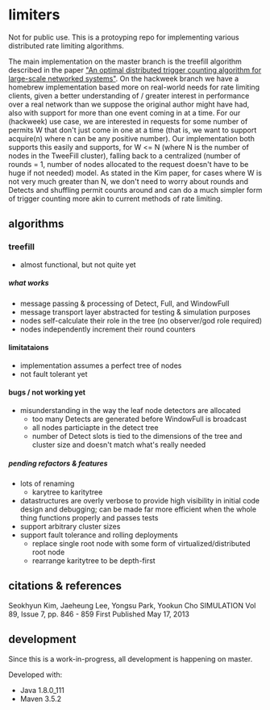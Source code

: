 limiters
========
Not for public use. This is a protoyping repo for implementing various distributed rate limiting algorithms.

The main implementation on the master branch is the treefill algorithm described in the paper ["An optimal distributed trigger counting algorithm for large-scale networked systems"][1]. On the hackweek branch we have a homebrew implementation based more on real-world needs for rate limiting clients, given a better understanding of / greater interest in performance over a real network than we suppose the original author might have had, also with support for more than one event coming in at a time. For our (hackweek) use case, we are interested in requests for some number of permits W that don't just come in one at a time (that is, we want to support acquire(n) where n can be any positive number). Our implementation both supports this easily and supports, for W <= N (where N is the number of nodes in the TweeFill cluster), falling back to a centralized (number of rounds = 1, number of nodes allocated to the request doesn't have to be huge if not needed) model. As stated in the Kim paper, for cases where W is not very much greater than N, we don't need to worry about rounds and Detects and shuffling permit counts around and can do a much simpler form of trigger counting more akin to current methods of rate limiting.

algorithms
----------

### treefill
- almost functional, but not quite yet

##### what works
- message passing & processing of Detect, Full, and WindowFull
- message transport layer abstracted for testing & simulation purposes
- nodes self-calculate their role in the tree (no observer/god role required)
- nodes independently increment their round counters

#### limitataions
- implementation assumes a perfect tree of nodes
- not fault tolerant yet

#### bugs / not working yet
- misunderstanding in the way the leaf node detectors are allocated 
  - too many Detects are generated before WindowFull is broadcast
  - all nodes particiapte in the detect tree
  - number of Detect slots is tied to the dimensions of the tree and cluster size and doesn't match what's really needed


##### pending refactors & features
- lots of renaming
  - karytree to karitytree
- datastructures are overly verbose to provide high visibility in initial code design and debugging; can be made far more efficient when the whole thing functions properly and passes tests
- support arbitrary cluster sizes
- support fault tolerance and rolling deployments
  - replace single root node with some form of virtualized/distributed root node
  - rearrange karitytree to be depth-first


citations & references
----------------------

[1]: https://doi.org/10.1177/0037549713485499 "An optimal distributed trigger counting algorithm for large-scale networked systems"
Seokhyun Kim, Jaeheung Lee, Yongsu Park, Yookun Cho
SIMULATION 
Vol 89, Issue 7, pp. 846 - 859
First Published May 17, 2013

[2]: https://github.com/SeokhyunKim/treefill "treefill netlogo simulation"



development
-----------
Since this is a work-in-progress, all development is happening on master.

Developed with:
- Java 1.8.0_111
- Maven 3.5.2 
